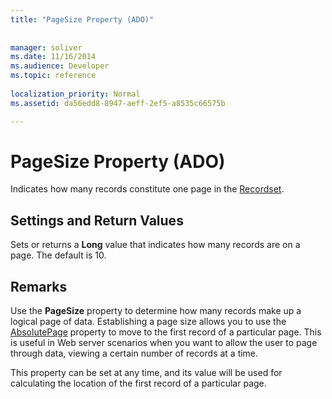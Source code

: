 ```yaml
---
title: "PageSize Property (ADO)"
 
 
manager: soliver
ms.date: 11/16/2014
ms.audience: Developer
ms.topic: reference
  
localization_priority: Normal
ms.assetid: da56edd8-8947-aeff-2ef5-a8535c66575b

---
```


# PageSize Property (ADO)

Indicates how many records constitute one page in the [Recordset](recordset-object-ado.md).
  
## Settings and Return Values

Sets or returns a **Long** value that indicates how many records are on a page. The default is 10. 
  
## Remarks

Use the **PageSize** property to determine how many records make up a logical page of data. Establishing a page size allows you to use the [AbsolutePage](absolutepage-property-ado.md) property to move to the first record of a particular page. This is useful in Web server scenarios when you want to allow the user to page through data, viewing a certain number of records at a time. 
  
This property can be set at any time, and its value will be used for calculating the location of the first record of a particular page.
  


